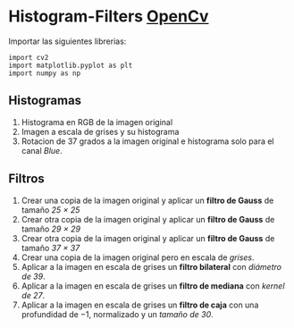 # Histogram-Filters [OpenCv](https://docs.opencv.org/4.x/d2/d96/tutorial_py_table_of_contents_imgproc.html)
Importar las siguientes librerias:
```
import cv2
import matplotlib.pyplot as plt
import numpy as np
```
## Histogramas
1. Histograma en RGB de la imagen original
2. Imagen a escala de grises y su histograma  
3. Rotacion de 37 grados a la imagen original e histograma solo para el canal *Blue*.

## Filtros
1. Crear una copia de la imagen original y aplicar un **filtro de Gauss** de tamaño *25 × 25*
2. Crear otra copia de la imagen original y aplicar un **filtro de Gauss** de tamaño *29 × 29*
3. Crear otra copia de la imagen original y aplicar un **filtro de Gauss** de tamaño *37 × 37*
4. Crear una copia de la imagen original pero en escala de *grises*.
5. Aplicar a la imagen en escala de grises un **filtro bilateral** con *diámetro de 39*.
6. Aplicar a la imagen en escala de grises un **filtro de mediana** con *kernel de 27*.
7. Aplicar a la imagen en escala de grises un **filtro de caja** con una profundidad de −1,
normalizado y un *tamaño de 30*.
